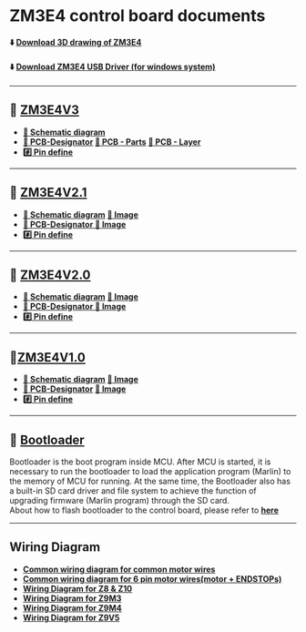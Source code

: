 # ZM3E4 control board documents 
#### :arrow_down: [Download 3D drawing of ZM3E4](./zm3e4_step.zip)
#### :arrow_down: [Download ZM3E4 USB Driver (for windows system)](./serial.zip)

-----
## :file_folder: [ZM3E4V3](./ZM3E4V3/)
- **[:blue_book: Schematic diagram](./ZM3E4V3/ZM3E4V3_SCH.pdf)** 
- **[:blue_book: PCB-Designator](./ZM3E4V3/ZM3E4V3_Designator.pdf) [:art: PCB - Parts](./ZM3E4V3/ZM3E4V3_Parts.jpg) [:art: PCB - Layer](./ZM3E4V3/ZM3E4_V3_PCB.jpg)**  
- **[:hash: Pin define ](./ZM3E4V3/pins_ZM3E4_V3_0.h)**

-----
## :file_folder: [ZM3E4V2.1](./ZM3E4V21/)
- **[:blue_book: Schematic diagram](./ZM3E4V21/SCH_ZM3E4V21.pdf) [:art: Image](./ZM3E4V21/SCH_ZM3E4V21.jpg)** 
- **[:blue_book: PCB-Designator ](./ZM3E4V21/PCB_ZM3E4_V21.pdf) [:art: Image](./ZM3E4V21/Designator_ZM3E4_V21.jpg)** 
- **[:hash: Pin define](./ZM3E4V21/pins_ZM3E4_V2_0.h)**

-----
## :file_folder: [ZM3E4V2.0](./ZM3E4V20/)
- **[:blue_book: Schematic diagram](./ZM3E4V20/SCH_ZM3E4V20.pdf) [:art: Image](./ZM3E4V20/SCH_ZM3E4V20.jpg)** 
- **[:blue_book: PCB-Designator ](./ZM3E4V20/PCB_ZM3E4_V20.pdf) [:art: Image](./ZM3E4V20/Designator_ZM3E4_V2.jpg)** 
- **[:hash: Pin define](./ZM3E4V20/pins_ZM3E4_V2_0.h)**

-----
## :file_folder:[ZM3E4V1.0](./ZM3E4V1/)
- **[:blue_book: Schematic diagram](./ZM3E4V1/SCH_ZM3E4V1.pdf) [:art: Image](./ZM3E4V1/SCH_ZM3E4V1.jpg)** 
- **[:blue_book: PCB-Designator](./ZM3E4V1/PCB_ZM3E4_V1.pdf) [:art: Image](./ZM3E4V1/Designator_ZM3E4_V1.jpg)** 
- **[:hash: Pin define](./ZM3E4V1/pins_ZM3E4_V1_0.h)**


-----
## :file_folder: [Bootloader](./flashBootloader/readme.md)
Bootloader is the boot program inside MCU. After MCU is started, it is necessary to run the bootloader to load the application program (Marlin) to the memory of MCU for running. At the same time, the Bootloader also has a built-in SD card driver and file system to achieve the function of upgrading firmware (Marlin program) through the SD card.     
About how to flash bootloader to the control board, please refer to [**here**](./flashBootloader/readme.md)

-----
## Wiring Diagram 
- **[Common wiring diagram for common motor wires](./Wiring/ZM3E4_Wiring_Diagram_4PINMotorCable.jpg)**
- **[Common wiring diagram for 6 pin motor wires(motor + ENDSTOPs)](./Wiring/ZM3E4_Wiring_Diagram_6PINMotorCable.jpg)**
- **[Wiring Diagram for Z8 & Z10](./Wiring/Z8_Z10_ZM3E4_DualZ_6PinMotorWire.jpg)**
- **[Wiring Diagram for Z9M3](./Wiring/Z9M3_ZM3E4.jpg)**
- **[Wiring Diagram for Z9M4](./Wiring/Z9M4_ZM3E4.jpg)**
- **[Wiring Diagram for Z9V5](./Wiring/Z9V5_ZM3E4.jpg)**
